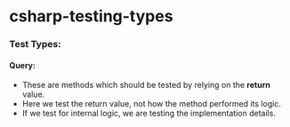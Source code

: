 # csharp-testing-types

### Test Types:

#### Query:
* These are methods which should be tested by relying on the **return** value.
* Here we test the return value, not how the method performed its logic.
* If we test for internal logic, we are testing the implementation details.
